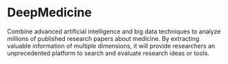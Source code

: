 # DeepMedicine

Combine advanced artificial intelligence and big data techniques to analyze millions of published research papers about medicine. By extracting valuable information of multiple dimensions, it will provide researchers an unprecedented platform to search and evaluate research ideas or tools.
